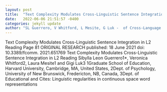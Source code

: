 ```yaml
---
layout: post
title:  "Text Complexity Modulates Cross-Linguistic Sentence Integration in L2 Reading"
date:   2022-06-06 21:51:57 -0400
categories: jekyll update
author: "SL Guerrero, V Whitford, L Mesite, G Luk -  of Cross-Language Influences in Learning , 2022"
---
```

Text Complexity Modulates Cross-Linguistic Sentence Integration in L2 Reading Page   81 ORIGINAL RESEARCH published: 18 June 2021 doi: 10.3389/fcomm. 2021.651769   Text Complexity Modulates Cross-Linguistic Sentence Integration in L2 Reading Sibylla   Leon Guerrero1*, Veronica Whitford2, Laura Mesite1 and Gigi Luk3 1Graduate School   of Education, Harvard University, Cambridge, MA, United States, 2Dept. of Psychology,   University of New Brunswick, Fredericton, NB, Canada, 3Dept. of Educational and 
Cites: Linguistic regularities in continuous space word representations